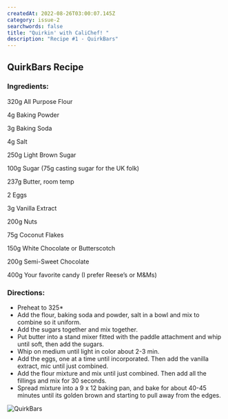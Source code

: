 ```yaml
---
createdAt: 2022-08-26T03:00:07.145Z
category: issue-2
searchwords: false
title: "Quirkin' with CaliChef! "
description: "Recipe #1 - QuirkBars"
---
```

## QuirkBars Recipe

### Ingredients:

320g All Purpose Flour

4g Baking Powder

3g Baking Soda

4g Salt

250g Light Brown Sugar

100g Sugar (75g casting sugar for the UK folk)

237g Butter, room temp

2 Eggs

3g Vanilla Extract

200g Nuts

75g Coconut Flakes

150g White Chocolate or Butterscotch

200g Semi-Sweet Chocolate

400g Your favorite candy (I prefer Reese’s or M&Ms)

### Directions:

* Preheat to 325* 
* Add the flour, baking soda and powder, salt in a bowl and mix to combine so it uniform.
* Add the sugars together and mix together.
* Put butter into a stand mixer fitted with the paddle attachment and whip until soft, then add the sugars. 
* Whip on medium until light in color about 2-3 min.
* Add the eggs, one at a time until incorporated. Then add the vanilla extract, mic until just combined.
* Add the flour mixture and mix until just combined. Then add all the fillings and mix for 30 seconds.
* Spread mixture into a 9 x 12 baking pan, and bake for about 40-45 minutes until its golden brown and starting to pull away from the edges. 

![](/img/img-1158.jpg "QuirkBars")